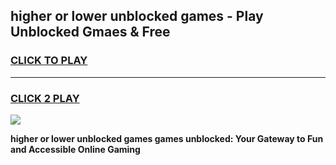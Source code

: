 
## higher or lower unblocked games - Play Unblocked Gmaes & Free
<h3>
<a href="https://premium.freeplayer.one?title=higher_or_lower_unblocked_games&ref=20F">CLICK TO PLAY</a></h3>
<hr>

<h3>
<a href="https://premium.freeplayer.one?title=higher_or_lower_unblocked_games&ref=20F">CLICK 2 PLAY</a>
  
</h3>

<a href="https://premium.freeplayer.one?title=higher_or_lower_unblocked_games&ref=20F/"><img src="https://clearcache.store/games.png"></a>


**higher or lower unblocked games games unblocked: Your Gateway to Fun and Accessible Online Gaming**
